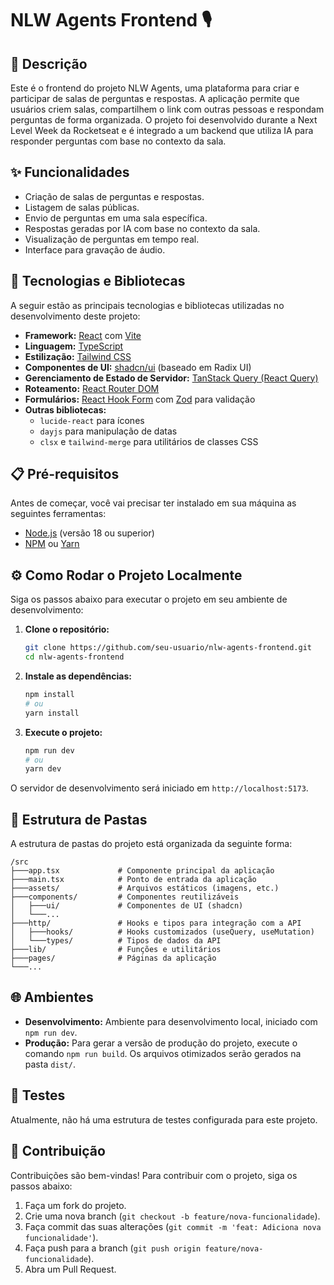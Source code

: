 # NLW Agents Frontend 🎙️

## 📝 Descrição

Este é o frontend do projeto NLW Agents, uma plataforma para criar e participar de salas de perguntas e respostas. A aplicação permite que usuários criem salas, compartilhem o link com outras pessoas e respondam perguntas de forma organizada. O projeto foi desenvolvido durante a Next Level Week da Rocketseat e é integrado a um backend que utiliza IA para responder perguntas com base no contexto da sala.

## ✨ Funcionalidades

-   Criação de salas de perguntas e respostas.
-   Listagem de salas públicas.
-   Envio de perguntas em uma sala específica.
-   Respostas geradas por IA com base no contexto da sala.
-   Visualização de perguntas em tempo real.
-   Interface para gravação de áudio.

## 🚀 Tecnologias e Bibliotecas

A seguir estão as principais tecnologias e bibliotecas utilizadas no desenvolvimento deste projeto:

-   **Framework:** [React](https://react.dev/) com [Vite](https://vitejs.dev/)
-   **Linguagem:** [TypeScript](https://www.typescriptlang.org/)
-   **Estilização:** [Tailwind CSS](https://tailwindcss.com/)
-   **Componentes de UI:** [shadcn/ui](https://ui.shadcn.com/) (baseado em Radix UI)
-   **Gerenciamento de Estado de Servidor:** [TanStack Query (React Query)](https://tanstack.com/query/latest)
-   **Roteamento:** [React Router DOM](https://reactrouter.com/)
-   **Formulários:** [React Hook Form](https://react-hook-form.com/) com [Zod](https://zod.dev/) para validação
-   **Outras bibliotecas:**
    -   `lucide-react` para ícones
    -   `dayjs` para manipulação de datas
    -   `clsx` e `tailwind-merge` para utilitários de classes CSS

## 📋 Pré-requisitos

Antes de começar, você vai precisar ter instalado em sua máquina as seguintes ferramentas:

-   [Node.js](https://nodejs.org/en/) (versão 18 ou superior)
-   [NPM](https://www.npmjs.com/) ou [Yarn](https://yarnpkg.com/)

## ⚙️ Como Rodar o Projeto Localmente

Siga os passos abaixo para executar o projeto em seu ambiente de desenvolvimento:

1.  **Clone o repositório:**
    ```bash
    git clone https://github.com/seu-usuario/nlw-agents-frontend.git
    cd nlw-agents-frontend
    ```

2.  **Instale as dependências:**
    ```bash
    npm install
    # ou
    yarn install
    ```

3.  **Execute o projeto:**
    ```bash
    npm run dev
    # ou
    yarn dev
    ```

O servidor de desenvolvimento será iniciado em `http://localhost:5173`.

## 📂 Estrutura de Pastas

A estrutura de pastas do projeto está organizada da seguinte forma:

```
/src
├───app.tsx             # Componente principal da aplicação
├───main.tsx            # Ponto de entrada da aplicação
├───assets/             # Arquivos estáticos (imagens, etc.)
├───components/         # Componentes reutilizáveis
│   ├───ui/             # Componentes de UI (shadcn)
│   └───...
├───http/               # Hooks e tipos para integração com a API
│   ├───hooks/          # Hooks customizados (useQuery, useMutation)
│   └───types/          # Tipos de dados da API
├───lib/                # Funções e utilitários
├───pages/              # Páginas da aplicação
└───...
```

## 🌐 Ambientes

-   **Desenvolvimento:** Ambiente para desenvolvimento local, iniciado com `npm run dev`.
-   **Produção:** Para gerar a versão de produção do projeto, execute o comando `npm run build`. Os arquivos otimizados serão gerados na pasta `dist/`.

## 🧪 Testes

Atualmente, não há uma estrutura de testes configurada para este projeto.

## 🤝 Contribuição

Contribuições são bem-vindas! Para contribuir com o projeto, siga os passos abaixo:

1.  Faça um fork do projeto.
2.  Crie uma nova branch (`git checkout -b feature/nova-funcionalidade`).
3.  Faça commit das suas alterações (`git commit -m 'feat: Adiciona nova funcionalidade'`).
4.  Faça push para a branch (`git push origin feature/nova-funcionalidade`).
5.  Abra um Pull Request.
